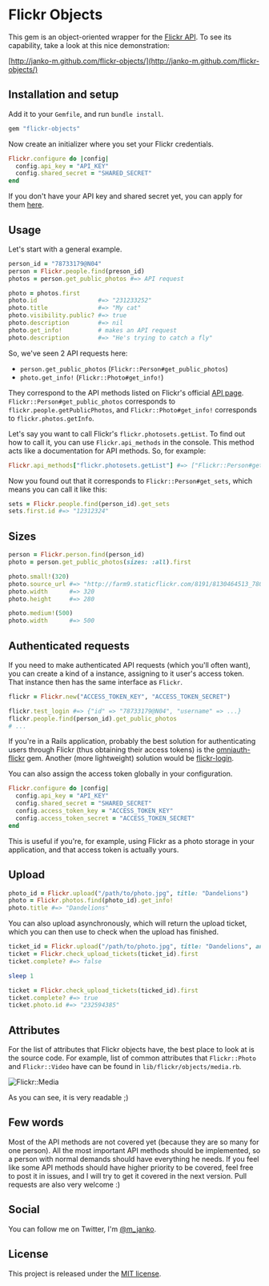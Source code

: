 # Flickr Objects

This gem is an object-oriented wrapper for the [Flickr API](http://flickr.com/api).
To see its capability, take a look at this nice demonstration:

[http://janko-m.github.com/flickr-objects/](http://janko-m.github.com/flickr-objects/)

## Installation and setup

Add it to your `Gemfile`, and run `bundle install`.

```ruby
gem "flickr-objects"
```

Now create an initializer where you set your Flickr credentials.

```ruby
Flickr.configure do |config|
  config.api_key = "API_KEY"
  config.shared_secret = "SHARED_SECRET"
end
```

If you don't have your API key and shared secret yet, you can apply for them
[here](http://www.flickr.com/services/apps/create/apply).

## Usage

Let's start with a general example.

```ruby
person_id = "78733179@N04"
person = Flickr.people.find(preson_id)
photos = person.get_public_photos #=> API request

photo = photos.first
photo.id                 #=> "231233252"
photo.title              #=> "My cat"
photo.visibility.public? #=> true
photo.description        #=> nil
photo.get_info!          # makes an API request
photo.description        #=> "He's trying to catch a fly"
```

So, we've seen 2 API requests here:

- `person.get_public_photos` (`Flickr::Person#get_public_photos`)
- `photo.get_info!` (`Flickr::Photo#get_info!`)

They correspond to the API methods listed on Flickr's official [API page](http://flickr.com/api).
`Flickr::Person#get_public_photos` corresponds to `flickr.people.getPublicPhotos`, and
`Flickr::Photo#get_info!` corresponds to `flickr.photos.getInfo`.

Let's say you want to call Flickr's `flickr.photosets.getList`. To find out how to call it,
you can use `Flickr.api_methods` in the console. This method acts like a
documentation for API methods. So, for example:

```ruby
Flickr.api_methods["flickr.photosets.getList"] #=> ["Flickr::Person#get_sets"]
```

Now you found out that it corresponds to `Flickr::Person#get_sets`, which means
you can call it like this:

```ruby
sets = Flickr.people.find(person_id).get_sets
sets.first.id #=> "12312324"
```

## Sizes

```ruby
person = Flickr.person.find(person_id)
photo = person.get_public_photos(sizes: :all).first

photo.small!(320)
photo.source_url #=> "http://farm9.staticflickr.com/8191/8130464513_780e01decd_n.jpg"
photo.width      #=> 320
photo.height     #=> 280

photo.medium!(500)
photo.width      #=> 500
```

## Authenticated requests

If you need to make authenticated API requests (which you'll often want), you can create a kind
of a instance, assigning to it user's access token. That instance then has the same interface as `Flickr`.

```ruby
flickr = Flickr.new("ACCESS_TOKEN_KEY", "ACCESS_TOKEN_SECRET")

flickr.test_login #=> {"id" => "78733179@N04", "username" => ...}
flickr.people.find(person_id).get_public_photos
# ...
```

If you're in a Rails application, probably the best solution for authenticating
users through Flickr (thus obtaining their access tokens) is the
[omniauth-flickr](https://github.com/timbreitkreutz/omniauth-flickr) gem.
Another (more lightweight) solution would be [flickr-login](https://github.com/janko-m/flickr-login).

You can also assign the access token globally in your configuration.

```ruby
Flickr.configure do |config|
  config.api_key = "API_KEY"
  config.shared_secret = "SHARED_SECRET"
  config.access_token_key = "ACCESS_TOKEN_KEY"
  config.access_token_secret = "ACCESS_TOKEN_SECRET"
end
```

This is useful if you're, for example, using Flickr as a photo storage in your
application, and that access token is actually yours.


## Upload

```ruby
photo_id = Flickr.upload("/path/to/photo.jpg", title: "Dandelions")
photo = Flickr.photos.find(photo_id).get_info!
photo.title #=> "Dandelions"
```

You can also upload asynchronously, which will return the upload ticket, which
you can then use to check when the upload has finished.

```ruby
ticket_id = Flickr.upload("/path/to/photo.jpg", title: "Dandelions", ansync: true)
ticket = Flickr.check_upload_tickets(ticket_id).first
ticket.complete? #=> false

sleep 1

ticket = Flickr.check_upload_tickets(ticked_id).first
ticket.complete? #=> true
ticket.photo.id #=> "232594385"
```

## Attributes

For the list of attributes that Flickr objects have, the best place to look at
is the source code. For example, list of common attributes that `Flickr::Photo`
and `Flickr::Video` have can be found in `lib/flickr/objects/media.rb`.

![Flickr::Media](http://farm9.staticflickr.com/8195/8133340670_38c60aaca7.jpg)

As you can see, it is very readable ;)

## Few words

Most of the API methods are not covered yet (because they are so many for one
person). All the most important API methods should be implemented, so a person
with normal demands should have everything he needs. If you feel like some API
methods should have higher priority to be covered, feel free to post it in
issues, and I will try to get it covered in the next version. Pull requests are
also very welcome :)

## Social

You can follow me on Twitter, I'm [@m_janko](https://twitter.com/m_janko).

## License

This project is released under the [MIT license](https://github.com/janko-m/flickr-objects/blob/master/LICENSE).

